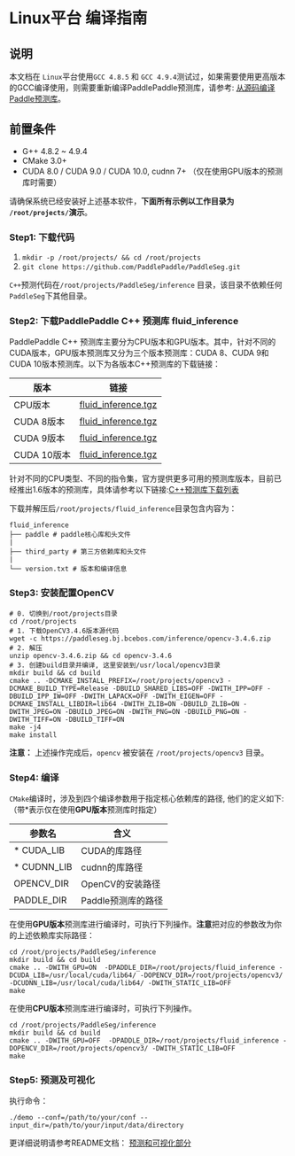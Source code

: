# Linux平台 编译指南

## 说明
本文档在 `Linux`平台使用`GCC 4.8.5` 和 `GCC 4.9.4`测试过，如果需要使用更高版本的GCC编译使用，则需要重新编译PaddlePaddle预测库，请参考: [从源码编译Paddle预测库](https://www.paddlepaddle.org.cn/documentation/docs/zh/develop/advanced_usage/deploy/inference/build_and_install_lib_cn.html#id15)。

## 前置条件
* G++ 4.8.2 ~ 4.9.4
* CMake 3.0+
* CUDA 8.0 / CUDA 9.0 / CUDA 10.0, cudnn 7+ （仅在使用GPU版本的预测库时需要）

请确保系统已经安装好上述基本软件，**下面所有示例以工作目录为 `/root/projects/`演示**。

### Step1: 下载代码

1. `mkdir -p /root/projects/ && cd /root/projects`
2. `git clone https://github.com/PaddlePaddle/PaddleSeg.git`

`C++`预测代码在`/root/projects/PaddleSeg/inference` 目录，该目录不依赖任何`PaddleSeg`下其他目录。


### Step2: 下载PaddlePaddle C++ 预测库 fluid_inference

PaddlePaddle C++ 预测库主要分为CPU版本和GPU版本。其中，针对不同的CUDA版本，GPU版本预测库又分为三个版本预测库：CUDA 8、CUDA 9和CUDA 10版本预测库。以下为各版本C++预测库的下载链接：

|  版本   | 链接  |
|  ----  | ----  |
| CPU版本  | [fluid_inference.tgz](https://paddle-inference-lib.bj.bcebos.com/latest-cpu-avx-mkl/fluid_inference.tgz) |
| CUDA 8版本  | [fluid_inference.tgz](https://paddle-inference-lib.bj.bcebos.com/latest-gpu-cuda8-cudnn7-avx-mkl/fluid_inference.tgz) |
| CUDA 9版本  | [fluid_inference.tgz](https://paddle-inference-lib.bj.bcebos.com/latest-gpu-cuda9-cudnn7-avx-mkl/fluid_inference.tgz) |
| CUDA 10版本  | [fluid_inference.tgz](https://paddle-inference-lib.bj.bcebos.com/latest-gpu-cuda10-cudnn7-avx-mkl/fluid_inference.tgz) |


针对不同的CPU类型、不同的指令集，官方提供更多可用的预测库版本，目前已经推出1.6版本的预测库，具体请参考以下链接:[C++预测库下载列表](https://www.paddlepaddle.org.cn/documentation/docs/zh/develop/advanced_usage/deploy/inference/build_and_install_lib_cn.html)


下载并解压后`/root/projects/fluid_inference`目录包含内容为：
```
fluid_inference
├── paddle # paddle核心库和头文件
|
├── third_party # 第三方依赖库和头文件
|
└── version.txt # 版本和编译信息
```

### Step3: 安装配置OpenCV

```shell
# 0. 切换到/root/projects目录
cd /root/projects
# 1. 下载OpenCV3.4.6版本源代码
wget -c https://paddleseg.bj.bcebos.com/inference/opencv-3.4.6.zip
# 2. 解压
unzip opencv-3.4.6.zip && cd opencv-3.4.6
# 3. 创建build目录并编译, 这里安装到/usr/local/opencv3目录
mkdir build && cd build
cmake .. -DCMAKE_INSTALL_PREFIX=/root/projects/opencv3 -DCMAKE_BUILD_TYPE=Release -DBUILD_SHARED_LIBS=OFF -DWITH_IPP=OFF -DBUILD_IPP_IW=OFF -DWITH_LAPACK=OFF -DWITH_EIGEN=OFF -DCMAKE_INSTALL_LIBDIR=lib64 -DWITH_ZLIB=ON -DBUILD_ZLIB=ON -DWITH_JPEG=ON -DBUILD_JPEG=ON -DWITH_PNG=ON -DBUILD_PNG=ON -DWITH_TIFF=ON -DBUILD_TIFF=ON
make -j4
make install
```

**注意：** 上述操作完成后，`opencv` 被安装在 `/root/projects/opencv3` 目录。

### Step4: 编译

`CMake`编译时，涉及到四个编译参数用于指定核心依赖库的路径, 他们的定义如下:（带*表示仅在使用**GPU版本**预测库时指定）

|  参数名   | 含义  |
|  ----  | ----  |
| * CUDA_LIB  | CUDA的库路径 |
| * CUDNN_LIB | cudnn的库路径|
| OPENCV_DIR  | OpenCV的安装路径 |
| PADDLE_DIR | Paddle预测库的路径 |

在使用**GPU版本**预测库进行编译时，可执行下列操作。**注意**把对应的参数改为你的上述依赖库实际路径：

```shell
cd /root/projects/PaddleSeg/inference
mkdir build && cd build
cmake .. -DWITH_GPU=ON  -DPADDLE_DIR=/root/projects/fluid_inference -DCUDA_LIB=/usr/local/cuda/lib64/ -DOPENCV_DIR=/root/projects/opencv3/ -DCUDNN_LIB=/usr/local/cuda/lib64/ -DWITH_STATIC_LIB=OFF
make
```

在使用**CPU版本**预测库进行编译时，可执行下列操作。
```shell
cd /root/projects/PaddleSeg/inference
mkdir build && cd build
cmake .. -DWITH_GPU=OFF  -DPADDLE_DIR=/root/projects/fluid_inference -DOPENCV_DIR=/root/projects/opencv3/ -DWITH_STATIC_LIB=OFF
make
```

### Step5: 预测及可视化

执行命令：

```
./demo --conf=/path/to/your/conf --input_dir=/path/to/your/input/data/directory
```

更详细说明请参考README文档： [预测和可视化部分](../README.md)
